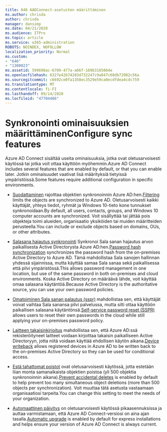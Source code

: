 ```yaml
---
title: 646 AADConnect-asetusten määrittäminen
ms.author: chrisda
author: chrisda
manager: dansimp
ms.date: 04/21/2020
ms.audience: ITPro
ms.topic: article
ms.service: o365-administration
ROBOTS: NOINDEX, NOFOLLOW
localization_priority: Normal
ms.custom:
- "646"
- "1300023"
ms.assetid: 599698ac-6709-477a-a66f-169b3165064e
ms.openlocfilehash: 6327e42b74283d732247c9a847c68db72082c56a
ms.sourcegitcommit: c6692ce0fa1358ec3529e59ca0ecdfdea4cdc759
ms.translationtype: MT
ms.contentlocale: fi-FI
ms.lasthandoff: 09/14/2020
ms.locfileid: "47704486"
---
```

# <a name="configure-sync-features"></a><span data-ttu-id="5c203-102">Synkronointi ominaisuuksien määrittäminen</span><span class="sxs-lookup"><span data-stu-id="5c203-102">Configure sync features</span></span>

<span data-ttu-id="5c203-103">Azure AD Connect sisältää useita ominaisuuksia, jotka ovat oletusarvoisesti käytössä tai jotka voit ottaa käyttöön myöhemmin.</span><span class="sxs-lookup"><span data-stu-id="5c203-103">Azure AD Connect includes several features that are enabled by default, or that you can enable later.</span></span> <span data-ttu-id="5c203-104">Jotkin ominaisuudet vaativat lisä määrityksiä tietyissä ympäristöissä.</span><span class="sxs-lookup"><span data-stu-id="5c203-104">Some features require additional configuration in specific environments.</span></span>

- <span data-ttu-id="5c203-105">[Suodattaminen](https://docs.microsoft.com/azure/active-directory/connect/active-directory-aadconnectsync-configure-filtering) rajoittaa objektien synkronoinnin Azure AD:hen.</span><span class="sxs-lookup"><span data-stu-id="5c203-105">[Filtering](https://docs.microsoft.com/azure/active-directory/connect/active-directory-aadconnectsync-configure-filtering) limits the objects are synchronized to Azure AD.</span></span> <span data-ttu-id="5c203-106">Oletusarvoisesti kaikki käyttäjät, yhteys tiedot, ryhmät ja Windows 10-tieto kone tunnukset synkronoidaan.</span><span class="sxs-lookup"><span data-stu-id="5c203-106">By default, all users, contacts, groups, and Windows 10 computer accounts are synchronized.</span></span> <span data-ttu-id="5c203-107">Voit sisällyttää tai jättää pois objekteja toimi alueiden, organisaatio yksiköiden tai muiden määritteiden perusteella.</span><span class="sxs-lookup"><span data-stu-id="5c203-107">You can include or exclude objects based on domains, OUs, or other attributes.</span></span>

- <span data-ttu-id="5c203-108">[Salasana hajautus synkronointi](https://docs.microsoft.com/azure/active-directory/connect/active-directory-aadconnectsync-implement-password-hash-synchronization) Synkronoi Sala sanan hajautus arvon paikallisesta Active Directorysta Azure AD:hen.</span><span class="sxs-lookup"><span data-stu-id="5c203-108">[Password hash synchronization](https://docs.microsoft.com/azure/active-directory/connect/active-directory-aadconnectsync-implement-password-hash-synchronization) synchronizes the password hash from the on-premises Active Directory to Azure AD.</span></span> <span data-ttu-id="5c203-109">Tämä mahdollistaa Sala sanojen hallinnan yhdessä sijainnissa, mutta käyttää samaa Sala sanaa sekä paikallisessa että pilvi ympäristössä.</span><span class="sxs-lookup"><span data-stu-id="5c203-109">This allows password management in one location, but use of the same password in both on-premises and cloud environments.</span></span> <span data-ttu-id="5c203-110">Koska Active Directory on määräävä lähde, voit käyttää omaa salasana käytäntöä.</span><span class="sxs-lookup"><span data-stu-id="5c203-110">Because Active Directory is the authoritative source, you can use your own password policies.</span></span>

- <span data-ttu-id="5c203-111">[Omatoiminen Sala sanan palautus (sspr)](https://docs.microsoft.com/azure/active-directory/authentication/quickstart-sspr) mahdollistaa sen, että käyttäjät voivat vaihtaa Sala sanansa pilvi palvelussa, mutta silti ottaa käyttöön paikallisen salasana käytäntönsä.</span><span class="sxs-lookup"><span data-stu-id="5c203-111">[Self-service password reset (SSPR)](https://docs.microsoft.com/azure/active-directory/authentication/quickstart-sspr) allows users to reset their own passwords in the cloud while still applying your on-premises password policy.</span></span>

- <span data-ttu-id="5c203-112">[Laitteen takaisinkirjoitus](https://docs.microsoft.com/azure/active-directory/connect/active-directory-aadconnect-feature-device-writeback) mahdollistaa sen, että Azure AD:ssä rekisteröityneet laitteet voidaan kirjoittaa takaisin paikalliseen Active Directoryyn, jotta niitä voidaan käyttää ehdollisen käytön aikana.</span><span class="sxs-lookup"><span data-stu-id="5c203-112">[Device writeback](https://docs.microsoft.com/azure/active-directory/connect/active-directory-aadconnect-feature-device-writeback) allows registered devices in Azure AD to be written back to the on-premises Active Directory so they can be used for conditional access.</span></span>

- <span data-ttu-id="5c203-113">[Estä tahattomat poistot](https://docs.microsoft.com/azure/active-directory/connect/active-directory-aadconnectsync-feature-prevent-accidental-deletes) ovat oletusarvoisesti käytössä, jotta estetään liian monta samanaikaista objektien poistoa (yli 500 objektia synkronoinnin aikana).</span><span class="sxs-lookup"><span data-stu-id="5c203-113">[Prevent accidental deletes](https://docs.microsoft.com/azure/active-directory/connect/active-directory-aadconnectsync-feature-prevent-accidental-deletes) is enabled by default to help prevent too many simultaneous object deletions (more than 500 objects per synchronization).</span></span> <span data-ttu-id="5c203-114">Voit muuttaa tätä asetusta vastaamaan organisaatiosi tarpeita.</span><span class="sxs-lookup"><span data-stu-id="5c203-114">You can change this setting to meet the needs of your organization.</span></span>

- <span data-ttu-id="5c203-115">[Automaattinen päivitys](https://docs.microsoft.com/azure/active-directory/connect/active-directory-aadconnect-feature-automatic-upgrade) on oletusarvoisesti käytössä pikaasennuksissa ja auttaa varmistamaan, että Azure AD Connect-versiosi on aina ajan tasalla.</span><span class="sxs-lookup"><span data-stu-id="5c203-115">[Automatic upgrade](https://docs.microsoft.com/azure/active-directory/connect/active-directory-aadconnect-feature-automatic-upgrade) is enabled by default for express installations and helps ensure your version of Azure AD Connect is always current.</span></span>
